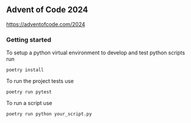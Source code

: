 ## Advent of Code 2024

https://adventofcode.com/2024

### Getting started

To setup a python virtual environment to develop and test python scripts run

`poetry install`

To run the project tests use

`poetry run pytest`

To run a script use

`poetry run python your_script.py`

